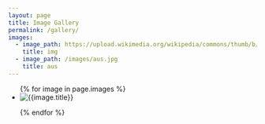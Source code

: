 ```yaml
---
layout: page
title: Image Gallery
permalink: /gallery/
images:
  - image_path: https://upload.wikimedia.org/wikipedia/commons/thumb/b/b6/Image_created_with_a_mobile_phone.png/1200px-Image_created_with_a_mobile_phone.png
    title: img
  - image_path: /images/aus.jpg
    title: aus
---
```

<ul class= "photo-galary">
  {% for image in page.images %}
    <li>
        <img src="{{image.image_path}}" alt="{{image.title}}">
    </li>

  {% endfor %}
</ul>
